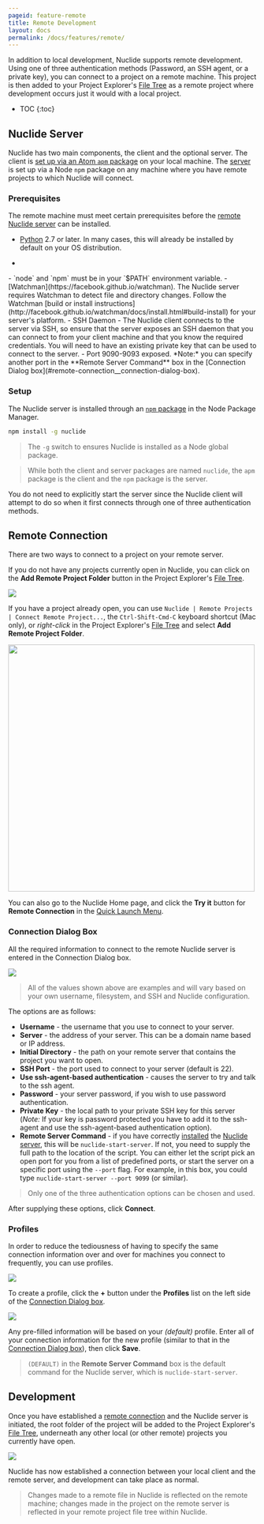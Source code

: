 ```yaml
---
pageid: feature-remote
title: Remote Development
layout: docs
permalink: /docs/features/remote/
---
```


In addition to local development, Nuclide supports remote development. Using one of
three authentication methods (Password, an SSH agent, or a private key), you can connect to a
project on a remote machine. This project is then added to your Project Explorer's [File Tree](/docs/editor/basics/#project-explorer) as a remote project where development occurs just it would with a local project.

* TOC
{:toc}

## Nuclide Server

Nuclide has two main components, the client and the optional server. The client is
[set up via an Atom `apm` package](/docs/editor/setup/) on your local machine. The
[server](#nuclide-server__setup) is set up via a Node `npm` package on any machine where you have
remote projects to which Nuclide will connect.

### Prerequisites

The remote machine must meet certain prerequisites before the
[remote Nuclide server](#nuclide-server__setup) can be installed.

- [Python](https://www.python.org/) 2.7 or later. In many cases, this will already be installed by
default on your OS distribution.
<ul><li class="node"></li></ul>
- `node` and `npm` must be in your `$PATH` environment variable.
- [Watchman](https://facebook.github.io/watchman). The Nuclide server
requires Watchman to detect file and directory changes. Follow the Watchman
[build or install instructions](http://facebook.github.io/watchman/docs/install.html#build-install)
for your server's platform.
- SSH Daemon - The Nuclide client connects to the server via SSH, so ensure that the server exposes
an SSH daemon that you can connect to from your client machine and that you know the required credentials. You will need to have an existing private key that can be used to connect to the server.
- Port 9090-9093 exposed.  *Note:* you can specify another port in the **Remote Server Command** box in
the [Connection Dialog box](#remote-connection__connection-dialog-box).

### Setup

The Nuclide server is installed through an [`npm` package](https://www.npmjs.com/package/nuclide) in
the Node Package Manager.

```bash
npm install -g nuclide
```

> The `-g` switch to ensures Nuclide is installed as a Node global package.

> While both the client and server packages are named `nuclide`, the `apm` package is the client
> and the `npm` package is the server.

You do not need to explicitly start the server since the Nuclide client will attempt to do so when
it first connects through one of three authentication methods.

## Remote Connection

There are two ways to connect to a project on your remote server.

If you do not have any projects currently open in Nuclide, you can click on the
**Add Remote Project Folder** button in the Project Explorer's [File Tree](/docs/editor/basics/#project-explorer).

![](/static/images/docs/feature-remote-add-remote-project-file-tree.png)

If you have a project already open, you can use `Nuclide | Remote Projects | Connect Remote Project...`, the `Ctrl-Shift-Cmd-C` keyboard shortcut (Mac only), or *right-click* in the Project Explorer's [File Tree](/docs/editor/basics/#project-explorer) and select **Add Remote Project Folder**.

<img src="/static/images/docs/feature-remote-projects-menu.png" align="middle" style="width: 500px;"/>

You can also go to the Nuclide Home page, and click the **Try it** button for **Remote Connection** in the [Quick Launch Menu](/docs/editor/getting-started/#quick-launch-menu).

### Connection Dialog Box

All the required information to connect to the remote Nuclide server is entered in the Connection
Dialog box.

![](/static/images/docs/feature-remote-connect-dialog-box.png)

> All of the values shown above are examples and will vary based on your own username, filesystem,
and SSH and Nuclide configuration.

The options are as follows:

- **Username** - the username that you use to connect to your server.
- **Server** - the address of your server. This can be a domain name based or IP address.
- **Initial Directory** - the path on your remote server that contains the project you want to open.
- **SSH Port** - the port used to connect to your server (default is 22).
- **Use ssh-agent-based authentication** - causes the server to try and talk to the ssh agent.
- **Password** - your server password, if you wish to use password authentication.
- **Private Key** - the local path to your private SSH key for this server (*Note:* If your key is
password protected you have to add it to the ssh-agent and use the ssh-agent-based authentication
option).
- **Remote Server Command** - if you have correctly [installed](#nuclide-server__setup) the
[Nuclide server](#nuclide-server), this will be `nuclide-start-server`. If not, you need to
supply the full path to the location of the script. You can either let the script pick an open port
for you from a list of predefined ports, or start the server on a specific port using the
`--port` flag. For example, in this box, you could type `nuclide-start-server --port 9099` (or
similar).

> Only one of the three authentication options can be chosen and used.

After supplying these options, click **Connect**.

### Profiles

In order to reduce the tediousness of having to specify the same connection information over and
over for machines you connect to frequently, you can use profiles.

![](/static/images/docs/feature-remote-profiles.png)

To create a profile, click the **+** button under the **Profiles** list on the left side of the [Connection Dialog box](#remote-connection__connection-dialog-box).

![](/static/images/docs/feature-remote-add-profile.png)

Any pre-filled information will be based on your *(default)* profile. Enter all of your connection
information for the new profile (similar to that in the
[Connection Dialog box](#remote-connection__connection-dialog-box)), then click **Save**.

> `(DEFAULT)` in the **Remote Server Command** box is the default command for the Nuclide server, which
> is `nuclide-start-server`.

## Development

Once you have established a [remote connection](#remote-connection) and the Nuclide server is
initiated, the root folder of the project will be added to the Project Explorer's [File Tree](/docs/editor/basics/#project-explorer), underneath any other local (or other
remote) projects you currently have open.

![](/static/images/docs/feature-remote-file-tree.png)

Nuclide has now established a connection between your local client and the remote server, and
development can take place as normal.

> Changes made to a remote file in Nuclide is reflected on the remote machine; changes made in the
> project on the remote server is reflected in your remote project file tree within Nuclide.

